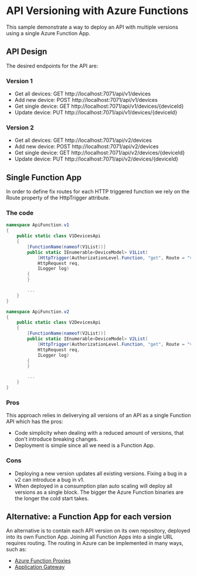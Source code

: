 # API Versioning with Azure Functions

This sample demonstrate a way to deploy an API with multiple versions using a single Azure Function App.

## API Design

The desired endpoints for the API are:

### Version 1
- Get all devices: GET http://localhost:7071/api/v1/devices
- Add new device: POST http://localhost:7071/api/v1/devices
- Get single device: GET http://localhost:7071/api/v1/devices/{deviceId}
- Update device: PUT http://localhost:7071/api/v1/devices/{deviceId}

### Version 2
- Get all devices: GET http://localhost:7071/api/v2/devices
- Add new device: POST http://localhost:7071/api/v2/devices
- Get single device: GET http://localhost:7071/api/v2/devices/{deviceId}
- Update device: PUT http://localhost:7071/api/v2/devices/{deviceId}


## Single Function App

In order to define fix routes for each HTTP triggered function we rely on the Route property of the HttpTrigger attribute.

### The code

```C#
namespace ApiFunction.v1
{
    public static class V1DevicesApi
    {
        [FunctionName(nameof(V1List))]
        public static IEnumerable<DeviceModel> V1List(
            [HttpTrigger(AuthorizationLevel.Function, "get", Route = "v1/devices")]
            HttpRequest req, 
            ILogger log)
        {
        }

		...
    }
}

namespace ApiFunction.v2
{
    public static class V2DevicesApi
    {
        [FunctionName(nameof(V2List))]
        public static IEnumerable<DeviceModel> V2List(
            [HttpTrigger(AuthorizationLevel.Function, "get", Route = "v2/devices")]
            HttpRequest req, 
            ILogger log)
        {
        }

		...
    }
}

```


### Pros

This approach relies in deliverying all versions of an API as a single Function API which has the pros:

- Code simplicity when dealing with a reduced amount of versions, that don't introduce breaking changes.
- Deployment is simple since all we need is a Function App.

### Cons

- Deploying a new version updates all existing versions. Fixing a bug in a v2 can introduce a bug in v1.
- When deployed in a consumption plan auto scaling will deploy all versions as a single block. The bigger the Azure Function binaries are the longer the cold start takes.


## Alternative: a Function App for each version

An alternative is to contain each API version on its own repository, deployed into its own Function App. Joining all Function Apps into a single URL requires routing. The routing in Azure can be implemented in many ways, such as:
- [Azure Function Proxies](https://docs.microsoft.com/en-us/azure/azure-functions/functions-proxies)
- [Application Gateway](https://github.com/fbeltrao/azdeploy/tree/master/application-gateway)